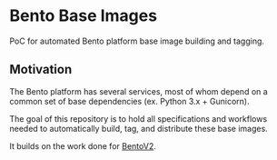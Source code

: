 # Bento Base Images

PoC for automated Bento platform base image building and tagging.

## Motivation

The Bento platform has several services, most of whom depend on a common set
of base dependencies (ex. Python 3.x + Gunicorn).

The goal of this repository is to hold all specifications and workflows needed
to automatically build, tag, and distribute these base images.

It builds on the work done for 
[BentoV2](https://github.com/bento-platform/bentoV2).
